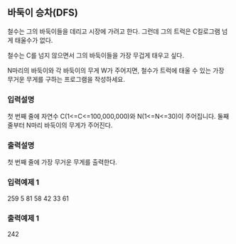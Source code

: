 ## 바둑이 승차(DFS)

철수는 그의 바둑이들을 데리고 시장에 가려고 한다.
그런데 그의 트럭은 C킬로그램 넘게 태울수가 없다.

철수는 C를 넘지 않으면서 그의 바둑이들을 가장 무겁게 태우고 싶다.

N마리의 바둑이와 각 바둑이의 무게 W가 주어지면,
철수가 트럭에 태울 수 있는 가장 무거운 무게를 구하는 프로그램을 작성하세요.

### 입력설명

첫 번째 줄에 자연수 C(1<=C<=100,000,000)와 N(1<=N<=30)이 주어집니다.
둘째 줄부터 N마리 바둑이의 무게가 주어진다.

### 출력설명

첫 번째 줄에 가장 무거운 무게를 출력한다.

### 입력예제 1

259 5
81
58
42
33
61

### 출력예제 1

242
